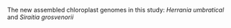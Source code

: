 The new assembled chloroplast genomes in this study: *Herrania umbratical* and *Siraitia grosvenorii* 
